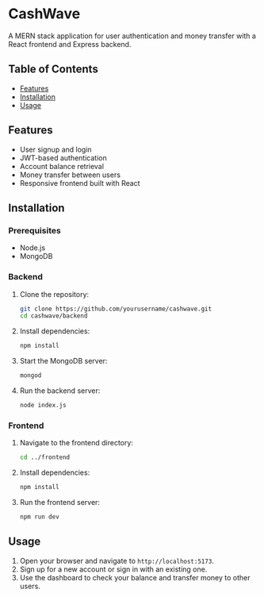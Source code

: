 # CashWave

A MERN stack application for user authentication and money transfer with a React frontend and Express backend.

## Table of Contents
- [Features](#features)
- [Installation](#installation)
- [Usage](#usage)

## Features
- User signup and login
- JWT-based authentication
- Account balance retrieval
- Money transfer between users
- Responsive frontend built with React

## Installation

### Prerequisites
- Node.js
- MongoDB

### Backend
1. Clone the repository:
    ```sh
    git clone https://github.com/yourusername/cashwave.git
    cd cashwave/backend
    ```

2. Install dependencies:
    ```sh
    npm install
    ```

3. Start the MongoDB server:
    ```sh
    mongod
    ```

4. Run the backend server:
    ```sh
    node index.js
    ```

### Frontend
1. Navigate to the frontend directory:
    ```sh
    cd ../frontend
    ```

2. Install dependencies:
    ```sh
    npm install
    ```

3. Run the frontend server:
    ```sh
    npm run dev
    ```

## Usage
1. Open your browser and navigate to `http://localhost:5173`.
2. Sign up for a new account or sign in with an existing one.
3. Use the dashboard to check your balance and transfer money to other users.

